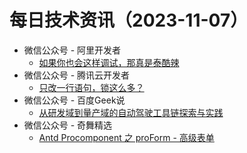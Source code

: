 # 每日技术资讯（2023-11-07）

- 微信公众号 - 阿里开发者
  - [如果你也会这样调试，那真是泰酷辣](https://mp.weixin.qq.com/s?__biz=MzIzOTU0NTQ0MA==&mid=2247535613&idx=1&sn=4cb4a3175726a83077780be3844bb758)
- 微信公众号 - 腾讯云开发者
  - [只改一行语句，锁这么多？](https://mp.weixin.qq.com/s?__biz=MzI2NDU4OTExOQ==&mid=2247662700&idx=1&sn=a78ada7289f001c0869e6a35395eef51)
- 微信公众号 - 百度Geek说
  - [从研发域到量产域的自动驾驶工具链探索与实践](https://mp.weixin.qq.com/s?__biz=Mzg5MjU0NTI5OQ==&mid=2247573214&idx=1&sn=7b9a778deffe57ec72708a3f3e4c6036)
- 微信公众号 - 奇舞精选
  - [Antd Procomponent 之 proForm - 高级表单](https://mp.weixin.qq.com/s?__biz=Mzg4MTYwMzY1Mw==&mid=2247509487&idx=1&sn=f5ec32a567ebc1e969203fb916bc89b8)
